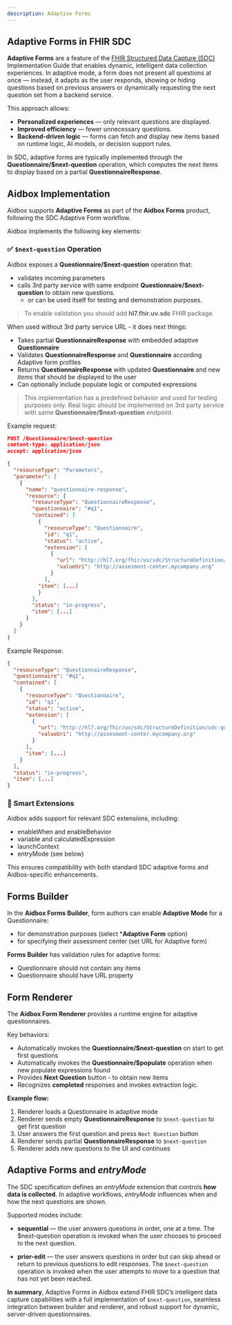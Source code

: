 ```yaml
---
description: Adaptive Forms
---
```


## Adaptive Forms in FHIR SDC

**Adaptive Forms** are a feature of the [FHIR Structured Data Capture (SDC)](https://build.fhir.org/ig/HL7/sdc/en/adaptive.html) Implementation Guide that enables dynamic, intelligent data collection experiences.
In adaptive mode, a form does not present all questions at once — instead, it adapts as the user responds, showing or hiding questions based on previous answers or dynamically requesting the next question set from a backend service.

This approach allows:
- **Personalized experiences** — only relevant questions are displayed.
- **Improved efficiency** — fewer unnecessary questions.
- **Backend-driven logic** — forms can fetch and display new items based on runtime logic, AI models, or decision support rules.

In SDC, adaptive forms are typically implemented through the **Questionnaire/$next-question** operation, which computes the next items to display based on a partial **QuestionnaireResponse**.



## Aidbox Implementation

Aidbox supports **Adaptive Forms** as part of the **Aidbox Forms** product, following the SDC Adaptive Form workflow.

Aidbox implements the following key elements:

### ✅ `$next-question` Operation

Aidbox exposes a **Questionnaire/$next-question** operation that:

- validates incoming parameters
- calls 3rd party service with same endpoint **Questionnaire/$next-question** to obtain new questions.
  - or can be used itself for testing and demonstration purposes.

> To enable validation you should add **hl7.fhir.uv.sdc** FHIR package.

When used without 3rd party service URL - it does next things:

- Takes partial **QuestionnaireResponse** with embedded adaptive **Questionnaire**
- Validates **QuestionnaireResponse** and **Questionnaire** according Adaptive form profiles
- Returns **QuestionnaireResponse** with updated **Questionnaire** and new *items* that should be displayed to the user
- Can optionally include populate logic or computed expressions

> This implementation has a predefined behavior and used for testing purposes only.
> Real logic should be implemented on 3rd party service with same **Questionnaire/$next-question** endpoint.


Example request:

```json
POST /Questionnaire/$next-question
content-type: application/json
accept: application/json

{
  "resourceType": "Parameters",
  "parameter": [
    {
      "name": "questionnaire-response",
      "resource": {
        "resourceType": "QuestionnaireResponse",
        "questionnaire": "#q1",
        "contained": [
          {
            "resourceType": "Questionnaire",
            "id": "q1",
            "status": "active",
            "extension": [
              {
                "url": "http://hl7.org/fhir/uv/sdc/StructureDefinition/sdc-questionnaire-questionnaireAdaptive",
                "valueUri": "http://assesment-center.mycompany.org"
              }
            ],
          "item": [...]
          }
        ],
        "status": "in-progress",
        "item": [...]
      }
    }
  ]
}
 ```

Example Response:

```json
{
  "resourceType": "QuestionnaireResponse",
  "questionnaire": "#q1",
  "contained": [
    {
      "resourceType": "Questionnaire",
      "id": "q1",
      "status": "active",
      "extension": [
        {
          "url": "http://hl7.org/fhir/uv/sdc/StructureDefinition/sdc-questionnaire-questionnaireAdaptive",
          "valueUri": "http://assesment-center.mycompany.org"
        }
      ],
      "item": [...]
    }
  ],
  "status": "in-progress",
  "item": [...]
}
```

### 🧩 Smart Extensions

Aidbox adds support for relevant SDC extensions, including:

- enableWhen and enableBehavior
- variable and calculatedExpression
- launchContext
- entryMode (see below)

This ensures compatibility with both standard SDC adaptive forms and Aidbox-specific enhancements.


## Forms Builder

In the **Aidbox Forms Builder**, form authors can enable **Adaptive Mode** for a Questionnaire:

- for demonstration purposes (select ***Adaptive Form** option)
- for specifying their assessment center (set URL for Adaptive form)

**Forms Builder** has validation rules for adaptive forms:

- Questionnaire should not contain any items
- Questionnaire should have URL property


## Form Renderer

The **Aidbox Form Renderer** provides a runtime engine for adaptive questionnaires.

Key behaviors:

- Automatically invokes the **Questionnaire/$next-question** on start to get first questions
- Automatically invokes the **Questionnaire/$populate** operation when new populate expressions found
- Provides **Next Question** button - to obtain new items
- Recognizes **completed** responses and invokes extraction logic.

**Example flow:**

1. Renderer loads a Questionnaire in adaptive mode
2. Renderer sends empty **QuestionnaireResponse** to `$next-question` to get first question
3. User answers the first question and press `Next Question` button
4. Renderer sends partial **QuestionnaireResponse** to `$next-question`
5. Renderer adds new questions to the UI and continues


## Adaptive Forms and *entryMode*

The SDC specification defines an *entryMode* extension that controls **how data is collected**.
In adaptive workflows, *entryMode* influences when and how the next questions are shown.

Supported modes include:

- **sequential** — the user answers questions in order, one at a time. The $next-question operation is invoked when the user chooses to proceed to the next question.

- **prior-edit** — the user answers questions in order but can skip ahead or return to previous questions to edit responses. The `$next-question` operation is invoked when the user attempts to move to a question that has not yet been reached.



**In summary**, Adaptive Forms in Aidbox extend FHIR SDC’s intelligent data capture capabilities with a full implementation of `$next-question`, seamless integration between builder and renderer, and robust support for dynamic, server-driven questionnaires.

